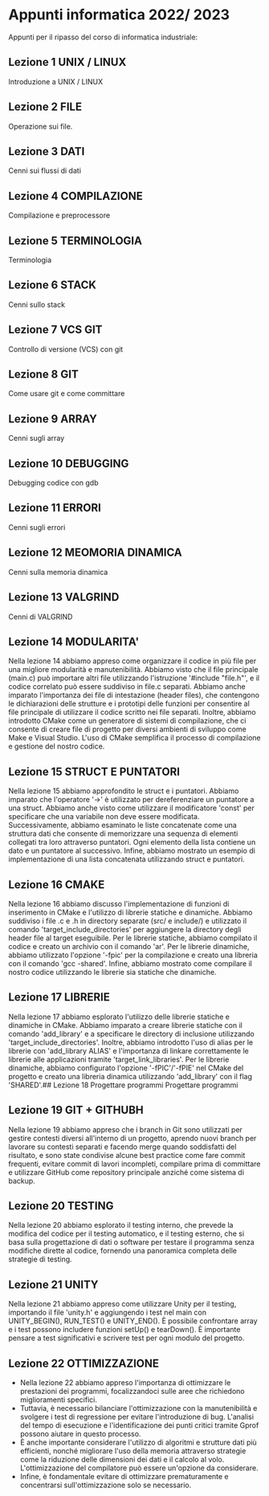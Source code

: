 # Appunti informatica 2022/ 2023
Appunti per il ripasso del corso di informatica industriale:
## Lezione 1 UNIX / LINUX
Introduzione a UNIX / LINUX
## Lezione 2 FILE
Operazione sui file.
## Lezione 3 DATI
Cenni sui flussi di dati
## Lezione 4 COMPILAZIONE
Compilazione e preprocessore
## Lezione 5 TERMINOLOGIA
Terminologia
## Lezione 6 STACK
Cenni sullo stack
## Lezione 7 VCS GIT
Controllo di versione (VCS) con git
## Lezione 8 GIT 
Come usare git e come committare
## Lezione 9 ARRAY
Cenni sugli array
## Lezione 10 DEBUGGING
Debugging codice con gdb
## Lezione 11 ERRORI
Cenni sugli errori
## Lezione 12 MEOMORIA DINAMICA
Cenni sulla memoria dinamica
## Lezione 13 VALGRIND
Cenni di VALGRIND
## Lezione 14 MODULARITA'
Nella lezione 14 abbiamo appreso come organizzare il codice in più file per una migliore modularità e manutenibilità. Abbiamo visto che il file principale (main.c) può importare altri file utilizzando l'istruzione '#include "file.h"', e il codice correlato può essere suddiviso in file.c separati. Abbiamo anche imparato l'importanza dei file di intestazione (header files), che contengono le dichiarazioni delle strutture e i prototipi delle funzioni per consentire al file principale di utilizzare il codice scritto nei file separati. Inoltre, abbiamo introdotto CMake come un generatore di sistemi di compilazione, che ci consente di creare file di progetto per diversi ambienti di sviluppo come Make e Visual Studio. L'uso di CMake semplifica il processo di compilazione e gestione del nostro codice.
## Lezione 15 STRUCT E PUNTATORI
Nella lezione 15 abbiamo approfondito le struct e i puntatori. Abbiamo imparato che l'operatore '->' è utilizzato per dereferenziare un puntatore a una struct. Abbiamo anche visto come utilizzare il modificatore 'const' per specificare che una variabile non deve essere modificata. Successivamente, abbiamo esaminato le liste concatenate come una struttura dati che consente di memorizzare una sequenza di elementi collegati tra loro attraverso puntatori. Ogni elemento della lista contiene un dato e un puntatore al successivo. Infine, abbiamo mostrato un esempio di implementazione di una lista concatenata utilizzando struct e puntatori.
## Lezione 16 CMAKE
Nella lezione 16 abbiamo discusso l'implementazione di funzioni di inserimento in CMake e l'utilizzo di librerie statiche e dinamiche. Abbiamo suddiviso i file .c e .h in directory separate (src/ e include/) e utilizzato il comando 'target_include_directories' per aggiungere la directory degli header file al target eseguibile. Per le librerie statiche, abbiamo compilato il codice e creato un archivio con il comando 'ar'. Per le librerie dinamiche, abbiamo utilizzato l'opzione '-fpic' per la compilazione e creato una libreria con il comando 'gcc -shared'. Infine, abbiamo mostrato come compilare il nostro codice utilizzando le librerie sia statiche che dinamiche.
## Lezione 17 LIBRERIE
Nella lezione 17 abbiamo esplorato l'utilizzo delle librerie statiche e dinamiche in CMake. Abbiamo imparato a creare librerie statiche con il comando 'add_library' e a specificare le directory di inclusione utilizzando 'target_include_directories'. Inoltre, abbiamo introdotto l'uso di alias per le librerie con 'add_library ALIAS' e l'importanza di linkare correttamente le librerie alle applicazioni tramite 'target_link_libraries'. Per le librerie dinamiche, abbiamo configurato l'opzione '-fPIC'/'-fPIE' nel CMake del progetto e creato una libreria dinamica utilizzando 'add_library' con il flag 'SHARED'.## Lezione 18 Progettare programmi
Progettare programmi
## Lezione 19 GIT + GITHUBH
Nella lezione 19 abbiamo appreso che i branch in Git sono utilizzati per gestire contesti diversi all'interno di un progetto, aprendo nuovi branch per lavorare su contesti separati e facendo merge quando soddisfatti del risultato, e sono state condivise alcune best practice come fare commit frequenti, evitare commit di lavori incompleti, compilare prima di committare e utilizzare GitHub come repository principale anziché come sistema di backup.
## Lezione 20 TESTING
Nella lezione 20 abbiamo esplorato il testing interno, che prevede la modifica del codice per il testing automatico, e il testing esterno, che si basa sulla progettazione di dati o software per testare il programma senza modifiche dirette al codice, fornendo una panoramica completa delle strategie di testing.
## Lezione 21 UNITY
Nella lezione 21 abbiamo appreso come utilizzare Unity per il testing, importando il file 'unity.h' e aggiungendo i test nel main con UNITY_BEGIN(), RUN_TEST() e UNITY_END(). È possibile confrontare array e i test possono includere funzioni setUp() e tearDown(). È importante pensare a test significativi e scrivere test per ogni modulo del progetto.
## Lezione 22 OTTIMIZZAZIONE
- Nella lezione 22 abbiamo appreso l'importanza di ottimizzare le prestazioni dei programmi, focalizzandoci sulle aree che richiedono miglioramenti specifici.
- Tuttavia, è necessario bilanciare l'ottimizzazione con la manutenibilità e svolgere i test di regressione per evitare l'introduzione di bug. L'analisi del tempo di esecuzione e l'identificazione dei punti critici tramite Gprof possono aiutare in questo processo.
- È anche importante considerare l'utilizzo di algoritmi e strutture dati più efficienti, nonché migliorare l'uso della memoria attraverso strategie come la riduzione delle dimensioni dei dati e il calcolo al volo. L'ottimizzazione del compilatore può essere un'opzione da considerare.
- Infine, è fondamentale evitare di ottimizzare prematuramente e concentrarsi sull'ottimizzazione solo se necessario.